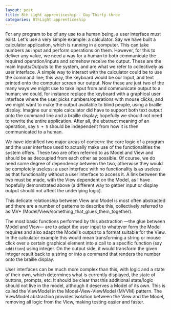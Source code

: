 ```yaml
---
layout: post
title: 8th Light apprenticeship - Day Thirty-three
categories: 8thLight apprenticeship
---
```


For any program to be of any use to a human being, a user interface must exist.
Let's use a very simple example: a calculator. Say we have built
a calculator application, which is running in a computer. This can take numbers
as input and perform operations on them. However, for this to deliver any value,
we need a way for a human to both communicate the required operation/inputs and
somehow receive the output. These are the main Inputs/Outputs to the system, and
are what we refer to collectively as user interface. A simple way to interact
with the calculator could be to use the command line; this way, the keyboard would
be our Input, and text printed onto the computer screen our output. Now these are just two
of the many ways we might use to take input from and communicate output to a human; we could,
for instance replace the keyboard with a graphical user interface where the user
picks numbers/operations with mouse clicks, and we might want to make the
output available to blind people, using a braille display. Imagine our simple
calculator did have to support both text output onto the command line and a braille
display; hopefully we should not need to rewrite the entire application. After all, the
abstract meaning of an operation, say `5 + 5` should be independent from how it
is then communicated to a human.

We have identified two major areas of concern: the core logic of a program and the
user interface used to actually make use of the functionalities the system offers.
These two are often referred to as Model and View and should be as decoupled from
each other as possible. Of course, we do need some degree of dependency between
the two, otherwise they would be completely useless: a user interface with no
functionality is as useless as that functionality without a user interface to access
it. A link between the two must be made, with the View dependent on the Model, as
I have hopefully demonstrated above (a different way to gather input or display
output should not affect the underlying logic).

This delicate relationship between View and Model is most often abstracted and
there are a number of patterns to describe this, collectively referred to as MV\*
(Model/View/something_that_glues_them_together).

The most basic functions performed by this abstraction —the glue between Model and
View— are to adapt the user input to whatever form the Model requires and also adapt the
Model's output to a format suitable for the View.
In the calculator example this would mean transforming a string or mouse click over
a certain graphical element into a call to a specific function (say `addition`)
using integer. On the output side, it would transform the given integer result back
to a string or into a command that renders the number onto the braille display.

User interfaces can be much more complex than this, with logic and a state of
their own, which determines what is currently displayed, the state of buttons,
prompts, etc. It should be clear that this additional state/logic should not
live in the model, although it deserves a Model of its own. This is called the
ViewModel in the Model-View-ViewModel (MVVM) pattern.
The ViewModel  abstraction provides isolation between the View and the Model,
removing all logic from the View, making testing easier and faster.
